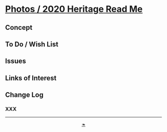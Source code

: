 # [Photos / 2020 Heritage Read Me]( ./readme.html )

<!--@@@
<div style=height:300px;overflow:hidden;width:100%;resize:both; ><iframe src=https://heritagesf.github.io/ height=100% width=100% ></iframe></div>
_Spider /lib/style_

### Full Screen: [/lib/style]( https://heritagesf.github.io/ )
@@@-->


## Concept


## To Do / Wish List


## Issues


## Links of Interest


## Change Log

### XXX


***

<center><a href=javascript:window.scrollTo(0,0); class=aDingbat title="Scroll to top" > ❧ </a></center>

